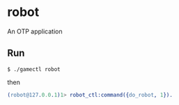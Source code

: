 robot
=====

An OTP application

Run
-----
```shell
$ ./gamectl robot
```
then
```erlang
(robot@127.0.0.1)1> robot_ctl:command({do_robot, 1}).
```
